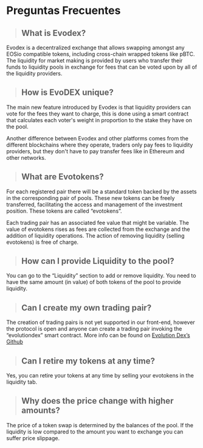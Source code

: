# Preguntas Frecuentes

> ## What is Evodex?

Evodex is a decentralized exchange that allows swapping amongst any EOSio compatible tokens, including cross-chain wrapped tokens like pBTC. The liquidity for market making is provided by users who transfer their funds to liquidity pools in exchange for fees that can be voted upon by all of the liquidity providers.

> ## How is EvoDEX unique?

The main new feature introduced by Evodex is that liquidity providers can vote for the fees they want to charge, this is done using a smart contract that calculates each voter's weight in proportion to the stake they have on the pool.

Another difference between Evodex and other platforms comes from the different blockchains where they operate, traders only pay fees to liquidity providers, but they don't have to pay transfer fees like in Ethereum and other networks.

> ## What are Evotokens?

For each registered pair there will be a standard token backed by the assets in the corresponding pair of pools. These new tokens can be freely transferred, facilitating the access and management of the investment position. These tokens are called “evotokens”.

Each trading pair has an associated fee value that might be variable. The value of evotokens rises as fees are collected from the exchange and the addition of liquidity operations. The action of removing liquidity (selling evotokens) is free of charge.

> ## How can I provide Liquidity to the pool?

You can go to the “Liquidity” section to add or remove liquidity. You need to have the same amount (in value) of both tokens of the pool to provide liquidity.

> ## Can I create my own trading pair?

The creation of trading pairs is not yet supported in our front-end, however the protocol is open and anyone can create a trading pair invoking the “evolutiondex” smart contract. More info can be found on [Evolution Dex’s Github](https://github.com/eosargentina/evolutiondex)

> ## Can I retire my tokens at any time?

Yes, you can retire your tokens at any time by selling your evotokens in the liquidity tab.

> ## Why does the price change with higher amounts?

The price of a token swap is determined by the balances of the pool. If the liquidity is low compared to the amount you want to exchange you can suffer price slippage.
